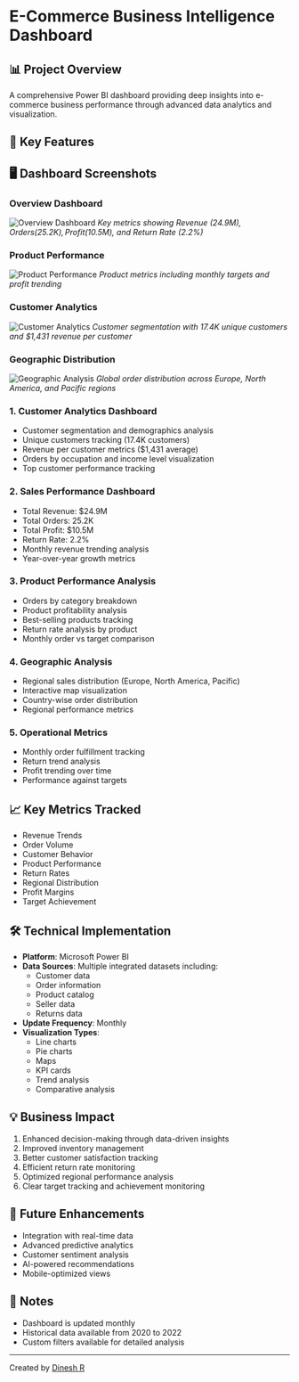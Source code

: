 # E-Commerce Business Intelligence Dashboard

## 📊 Project Overview
A comprehensive Power BI dashboard providing deep insights into e-commerce business performance through advanced data analytics and visualization.

## 🎯 Key Features
## 🖥️ Dashboard Screenshots

### Overview Dashboard
![Overview Dashboard](C:\Users\gunav\CascadeProjects\E-Commerce-BI-Dashboard/assets/dashboard-overview.png)
*Key metrics showing Revenue ($24.9M), Orders (25.2K), Profit ($10.5M), and Return Rate (2.2%)*

### Product Performance
![Product Performance](C:\Users\gunav\CascadeProjects\E-Commerce-BI-Dashboard/assets/product-metrics.png)
*Product metrics including monthly targets and profit trending*

### Customer Analytics
![Customer Analytics](C:\Users\gunav\CascadeProjects\E-Commerce-BI-Dashboard/assets/customer-analytics.png)
*Customer segmentation with 17.4K unique customers and $1,431 revenue per customer*

### Geographic Distribution
![Geographic Analysis](C:\Users\gunav\CascadeProjects\E-Commerce-BI-Dashboard/assets/geographic-analysis.png)
*Global order distribution across Europe, North America, and Pacific regions*

### 1. Customer Analytics Dashboard
- Customer segmentation and demographics analysis
- Unique customers tracking (17.4K customers)
- Revenue per customer metrics ($1,431 average)
- Orders by occupation and income level visualization
- Top customer performance tracking

### 2. Sales Performance Dashboard

- Total Revenue: $24.9M
- Total Orders: 25.2K
- Total Profit: $10.5M
- Return Rate: 2.2%
- Monthly revenue trending analysis
- Year-over-year growth metrics

### 3. Product Performance Analysis
- Orders by category breakdown
- Product profitability analysis
- Best-selling products tracking
- Return rate analysis by product
- Monthly order vs target comparison

### 4. Geographic Analysis
- Regional sales distribution (Europe, North America, Pacific)
- Interactive map visualization
- Country-wise order distribution
- Regional performance metrics

### 5. Operational Metrics
- Monthly order fulfillment tracking
- Return trend analysis
- Profit trending over time
- Performance against targets

## 📈 Key Metrics Tracked
- Revenue Trends
- Order Volume
- Customer Behavior
- Product Performance
- Return Rates
- Regional Distribution
- Profit Margins
- Target Achievement

## 🛠️ Technical Implementation
- **Platform**: Microsoft Power BI
- **Data Sources**: Multiple integrated datasets including:
  - Customer data
  - Order information
  - Product catalog
  - Seller data
  - Returns data
- **Update Frequency**: Monthly
- **Visualization Types**:
  - Line charts
  - Pie charts
  - Maps
  - KPI cards
  - Trend analysis
  - Comparative analysis

## 💡 Business Impact
1. Enhanced decision-making through data-driven insights
2. Improved inventory management
3. Better customer satisfaction tracking
4. Efficient return rate monitoring
5. Optimized regional performance analysis
6. Clear target tracking and achievement monitoring

## 🔄 Future Enhancements
- Integration with real-time data
- Advanced predictive analytics
- Customer sentiment analysis
- AI-powered recommendations
- Mobile-optimized views

## 📝 Notes
- Dashboard is updated monthly
- Historical data available from 2020 to 2022
- Custom filters available for detailed analysis

---
Created by [Dinesh R](https://github.com/DineshR786)
